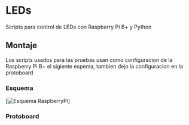 # LEDs
Scripts para control de LEDs con Raspberry Pi B+ y Python

## Montaje
Los scripts usados para las pruebas usan como configuracion de la Raspberry Pi B+  el sigiente espema, tambien dejo la configuracion en la protoboard 

### Esquema 
 [![Esquema RaspberryPi]( RaspberryPi/LEDs/rpi_B_LEDs_esquema.png  "rasberry.org ")]

### Protoboard




